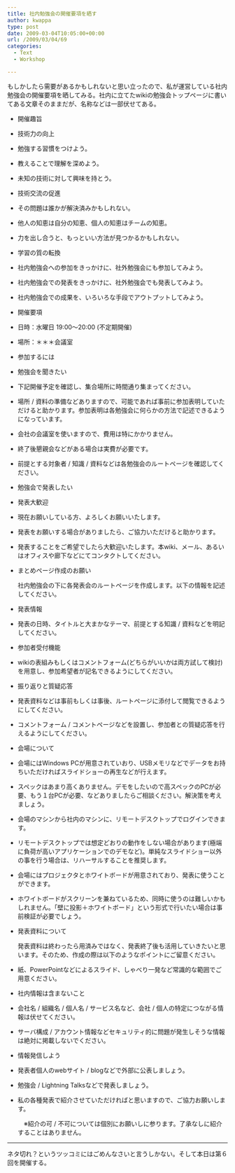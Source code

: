 ```yaml
---
title: 社内勉強会の開催要項を晒す
author: kwappa
type: post
date: 2009-03-04T10:05:00+00:00
url: /2009/03/04/69
categories:
  - Text
  - Workshop

---
```

もしかしたら需要があるかもしれないと思い立ったので、私が運営している社内勉強会の開催要項を晒してみる。社内に立てたwikiの勉強会トップページに書いてある文章そのままだが、名称などは一部伏せてある。

<!--more-->

  * 開催趣旨
  * 技術力の向上
  * 勉強する習慣をつけよう。
  * 教えることで理解を深めよう。
  * 未知の技術に対して興味を持とう。

  * 技術交流の促進
  * その問題は誰かが解決済みかもしれない。
  * 他人の知恵は自分の知恵、個人の知恵はチームの知恵。
  * 力を出し合うと、もっといい方法が見つかるかもしれない。

  * 学習の質の転換
  * 社内勉強会への参加をきっかけに、社外勉強会にも参加してみよう。
  * 社内勉強会での発表をきっかけに、社外勉強会でも発表してみよう。
  * 社内勉強会での成果を、いろいろな手段でアウトプットしてみよう。

  * 開催要項
  * 日時：水曜日 19:00～20:00 (不定期開催)
  * 場所：＊＊＊会議室

  * 参加するには
  * 勉強会を聞きたい
  * 下記開催予定を確認し、集合場所に時間通り集まってください。
  * 場所 / 資料の準備などありますので、可能であれば事前に参加表明していただけると助かります。参加表明は各勉強会に何らかの方法で記述できるようになっています。

  * 会社の会議室を使いますので、費用は特にかかりません。
  * 終了後懇親会などがある場合は実費が必要です。

  * 前提とする対象者 / 知識 / 資料などは各勉強会のルートページを確認してください。

  * 勉強会で発表したい
  * 発表大歓迎
  * 現在お願いしている方、よろしくお願いいたします。
  * 発表をお願いする場合がありましたら、ご協力いただけると助かります。
  * 発表することをご希望でしたら大歓迎いたします。本wiki、メール、あるいはオフィスや廊下などにてコンタクトしてください。

  * まとめページ作成のお願い
  
    社内勉強会の下に各発表会のルートページを作成します。以下の情報を記述してください。
  * 発表情報
  * 発表の日時、タイトルと大まかなテーマ、前提とする知識 / 資料などを明記してください。

  * 参加者受付機能
  * wikiの表組みもしくはコメントフォーム(どちらがいいかは両方試して検討)を用意し、参加希望者が記名できるようにしてください。

  * 振り返りと質疑応答
  * 発表資料などは事前もしくは事後、ルートページに添付して閲覧できるようにしてください。
  * コメントフォーム / コメントページなどを設置し、参加者との質疑応答を行えるようにしてください。

  * 会場について
  * 会場にはWindows PCが用意されていおり、USBメモリなどでデータをお持ちいただければスライドショーの再生などが行えます。
  * スペックはあまり高くありません。デモをしたいので高スペックのPCが必要、もう１台PCが必要、などありましたらご相談ください。解決策を考えましょう。

  * 会場のマシンから社内のマシンに、リモートデスクトップでログインできます。
  * リモートデスクトップでは想定どおりの動作をしない場合があります(極端に負荷が高いアプリケーションでのデモなど)。単純なスライドショー以外の事を行う場合は、リハーサルすることを推奨します。

  * 会場にはプロジェクタとホワイトボードが用意されており、発表に使うことができます。
  * ホワイトボードがスクリーンを兼ねているため、同時に使うのは難しいかもしれません。「壁に投影＋ホワイトボード」という形式で行いたい場合は事前検証が必要でしょう。

  * 発表資料について
  
    発表資料は終わったら用済みではなく、発表終了後も活用していきたいと思います。そのため、作成の際は以下のようなポイントにご留意ください。
  * 紙、PowerPointなどによるスライド、しゃべり一発など常識的な範囲でご用意ください。 
  * 社内情報は含まないこと
  * 会社名 / 組織名 / 個人名 / サービス名など、会社 / 個人の特定につながる情報は伏せてください。
  * サーバ構成 / アカウント情報などセキュリティ的に問題が発生しそうな情報は絶対に掲載しないでください。

  * 情報発信しよう
  * 発表者個人のwebサイト / blogなどで外部に公表しましょう。
  * 勉強会 / Lightning Talksなどで発表しましょう。
  * 私の各種発表で紹介させていただければと思いますので、ご協力お願いします。
  
    　※紹介の可 / 不可については個別にお願いしに参ります。了承なしに紹介することはありません。

* * *

ネタ切れ？というツッコミにはごめんなさいと言うしかない。そして本日は第６回を開催する。
